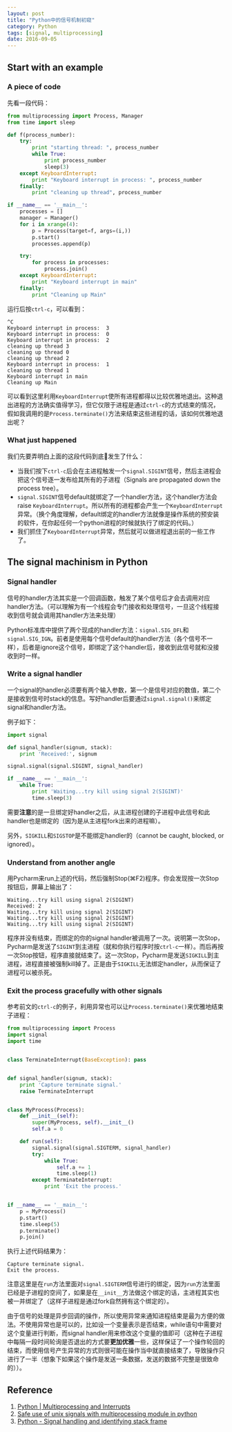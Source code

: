 ```yaml
---
layout: post
title: "Python中的信号机制初窥"
category: Python
tags: [signal, multiprocessing]
date: 2016-09-05
---
```


## Start with an example

### A piece of code

先看一段代码：

```python
from multiprocessing import Process, Manager
from time import sleep

def f(process_number):
    try:
        print "starting thread: ", process_number
        while True:
            print process_number
            sleep(3)
    except KeyboardInterrupt:
        print "Keyboard interrupt in process: ", process_number
    finally:
        print "cleaning up thread", process_number

if __name__ == '__main__':
    processes = []
    manager = Manager()
    for i in xrange(4):
        p = Process(target=f, args=(i,))
        p.start()
        processes.append(p)

    try:
        for process in processes:
            process.join()
    except KeyboardInterrupt:
        print "Keyboard interrupt in main"
    finally:
        print "Cleaning up Main"
```

运行后按`ctrl-c`，可以看到：

```
^C
Keyboard interrupt in process:  3
Keyboard interrupt in process:  0
Keyboard interrupt in process:  2
cleaning up thread 3
cleaning up thread 0
cleaning up thread 2
Keyboard interrupt in process:  1
cleaning up thread 1
Keyboard interrupt in main
Cleaning up Main
```

可以看到这里利用`KeyboardInterrupt`使所有进程都得以比较优雅地退出。这种退出进程的方法确实值得学习，但它仅限于进程是通过`ctrl-c`的方式结束的情况，假如我调用的是`Process.terminate()`方法来结束这些进程的话，该如何优雅地退出呢？

<!--break-->

### What just happened

我们先要弄明白上面的这段代码到底发生了什么：

- 当我们按下`ctrl-c`后会在主进程触发一个`signal.SIGINT`信号，然后主进程会把这个信号逐一发布给其所有的子进程（Signals are propagated down the process tree）。
- `signal.SIGINT`信号default就绑定了一个handler方法，这个handler方法会raise `KeyboardInterrupt`。所以所有的进程都会产生一个`KeyboardInterrupt`异常。（换个角度理解，default绑定的handler方法就像是操作系统的预安装的软件，在你起任何一个python进程的时候就执行了绑定的代码。）
- 我们抓住了`KeyboardInterrupt`异常，然后就可以做进程退出前的一些工作了。

## The signal machinism in Python

### Signal handler

信号的handler方法其实是一个回调函数，触发了某个信号后才会去调用对应handler方法。（可以理解为有一个线程会专门接收和处理信号，一旦这个线程接收到信号就会调用其handler方法来处理）

Python标准库中提供了两个现成的handler方法：`signal.SIG_DFL`和`signal.SIG_IGN`。前者是使用每个信号default的handler方法（各个信号不一样），后者是ignore这个信号，即绑定了这个handler后，接收到此信号就和没接收到时一样。

### Write a signal handler

一个signal的handler必须要有两个输入参数，第一个是信号对应的数值，第二个是接收到信号时stack的信息。写好handler后要通过`signal.signal()`来绑定signal和handler方法。

例子如下：

```python
import signal

def signal_handler(signum, stack):
    print 'Received:', signum

signal.signal(signal.SIGINT, signal_handler)

if __name__ == '__main__':
    while True:
        print 'Waiting...try kill using signal 2(SIGINT)'
        time.sleep(3)
```

需要**注意**的是一旦绑定好handler之后，从主进程创建的子进程中此信号和此handler也是绑定的（因为是从主进程fork出来的进程嘛）。

另外，`SIGKILL`和`SIGSTOP`是不能绑定handler的（cannot be caught, blocked, or ignored）。

### Understand from another angle

用Pycharm来run上述的代码，然后强制Stop(⌘F2)程序。你会发现按一次Stop按钮后，屏幕上输出了：

```
Waiting...try kill using signal 2(SIGINT)
Received: 2
Waiting...try kill using signal 2(SIGINT)
Waiting...try kill using signal 2(SIGINT)
Waiting...try kill using signal 2(SIGINT)
```

程序并没有结束，而绑定的你的signal handler被调用了一次。说明第一次Stop，Pycharm是发送了`SIGINT`到主进程（就和你执行程序时按`ctrl-c`一样）。而后再按一次Stop按钮，程序直接就结束了。这一次Stop，Pycharm是发送`SIGKILL`到主进程，进程直接被强制kill掉了。正是由于`SIGKILL`无法绑定handler，从而保证了进程可以被杀死。

### Exit the process gracefully with other signals

参考前文的`ctrl-c`的例子，利用异常也可以让`Process.terminate()`来优雅地结束子进程：

```python
from multiprocessing import Process
import signal
import time


class TerminateInterrupt(BaseException): pass


def signal_handler(signum, stack):
    print 'Capture terminate signal.'
    raise TerminateInterrupt


class MyProcess(Process):
    def __init__(self):
        super(MyProcess, self).__init__()
        self.a = 0

    def run(self):
        signal.signal(signal.SIGTERM, signal_handler)
        try:
            while True:
                self.a += 1
                time.sleep(1)
        except TerminateInterrupt:
            print 'Exit the process.'


if __name__ == '__main__':
    p = MyProcess()
    p.start()
    time.sleep(5)
    p.terminate()
    p.join()

```

执行上述代码结果为：

```
Capture terminate signal.
Exit the process.
```

注意这里是在`run`方法里面对`signal.SIGTERM`信号进行的绑定，因为`run`方法里面已经是子进程的空间了，如果是在`__init__`方法做这个绑定的话，主进程其实也被一并绑定了（这样子进程是通过fork自然拥有这个绑定的）。

由于信号的处理是异步回调的操作，所以使用异常来通知进程结束是最为方便的做法。不使用异常也是可以的，比如设一个变量表示是否结束，while语句中需要对这个变量进行判断，而signal handler用来修改这个变量的值即可（这种在子进程中每隔一段时间轮询是否退出的方式要**更加优雅**一些，这样保证了一个操作轮回的结束，而使用信号产生异常的方式则很可能在操作当中就直接结束了，导致操作只进行了一半（想象下如果这个操作是发送一条数据，发送的数据不完整是很致命的））。

## Reference

1. [Python \| Multiprocessing and Interrupts](http://jtushman.github.io/blog/2014/01/14/python-%7C-multiprocessing-and-interrupts/)
2. [Safe use of unix signals with multiprocessing module in python](https://vimmaniac.com/blog/codejunkie/safe-use-of-unix-signals-with-multiprocessing-module-in-python/)
3. [Python - Signal handling and identifying stack frame](http://itsjustsosimple.blogspot.com/2014/01/python-signal-handling-and-identifying.html)